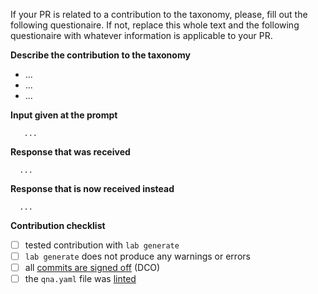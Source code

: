 If your PR is related to a contribution to the taxonomy, please, fill
out the following questionaire. If not, replace this whole text and the
following questionaire with whatever information is applicable to your PR.


**Describe the contribution to the taxonomy**

<!-- A concise description of what the contribution brings, replace "..." in the bullet list -->

- ...
- ...
- ...


**Input given at the prompt**

<!-- What you entered, replace "..." -->

```
   ...
```


**Response that was received**

<!-- What you received in response to your input, replace "..." -->

```
  ...
```


**Response that is now received instead**

<!-- What you receive with your contribution, replace "..." -->

```
  ...
```

**Contribution checklist**

<!-- Insert an x between the empty brackets: [ ] >> [x] -->

- [ ] tested contribution with `lab generate`
- [ ] `lab generate` does not produce any warnings or errors
- [ ] all [commits are signed off](https://github.com/instruct-lab/taxonomy/blob/main/CONTRIBUTING.md#legal) (DCO)
- [ ] the `qna.yaml` file was [linted](https://yamllint.com)
